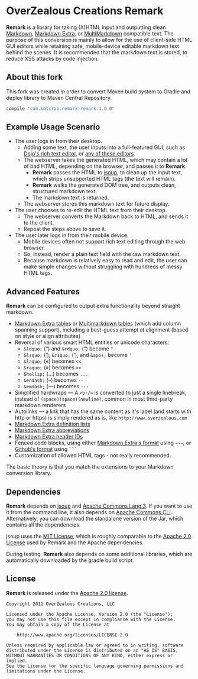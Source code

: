 # OverZealous Creations Remark

**Remark** is a library for taking (X)HTML input and outputting clean [Markdown][], [Markdown Extra][], or [MultiMarkdown][] compatible text.  The purpose of this conversion is mainly to allow for the use of client-side HTML GUI editors while retaining safe, mobile-device editable markdown text behind the scenes.  It is recommended that the markdown text is stored, to reduce XSS attacks by code injection.

## About this fork

This fork was created in order to convert Maven build system to Gradle and deploy library to Maven Central Repository.
```groovy
compile "com.kotcrab.remark:remark:1.0.0"
```

## Example Usage Scenario

 * The user logs in from their desktop.
     * Adding some text, the user inputs into a full-featured GUI, such as [Dojo's rich text editor][dojo_rte], or [any of these editors][other_rtes].
     * The webserver takes the generated HTML, which may contain a lot of bad HTML, depending on the browser, and passes it to **Remark**.
         * **Remark** passes the HTML to [jsoup][], to clean up the input text, which strips unsupported HTML tags (the text will remain).
         * **Remark** walks the generated DOM tree, and outputs clean, structured markdown text.
         * The markdown text is returned.
     * The webserver stores this markdown text for future display.
 * The user chooses to re-edit the HTML text from their desktop.
     * The webserver converts the Markdown back to HTML, and sends it to the client.
     * Repeat the steps above to save it.
 * The user later logs in from their mobile device.
     * Mobile devices often not support rich text editing through the web browser.
     * So, instead, render a plain text field with the raw markdown text.
     * Because markdown is relatively easy to read and edit, the user can make simple changes without struggling with hundreds of messy HTML tags.

## Advanced Features

**Remark** can be configured to output extra functionality beyond straight markdown.

 * [Markdown Extra tables][] or [Multimarkdown tables][] (which add column spanning support), including a best-guess attempt at alignment (based on style or align attributes)
 * Reversal of various smart HTML entities or unicode characters:
     * `&ldquo;` (“) and `&rdquo;` (”) become `"`
     * `&lsquo;` (‘), `&rsquo;` (’), and `&apos;` become `'`
     * `&laquo;` («) becomes `<<`
     * `&raquo;` (») becomes `>>`
     * `&hellip;` (…) becomes `...`
     * `&endash;` (–) becomes `--`
     * `&emdash;` (—) becomes `---`
 * Simplified hardwraps — A `<br/>` is converted to just a single linebreak, instead of `(space)(space)(newline)`, common in most third-party markdown renderers
 * Autolinks — a link that has the same content as it's label (and starts with http or https) is simply rendered as is, like `http://www.overzealous.com`
 * [Markdown Extra definition lists][]
 * [Markdown Extra abbreviations][]
 * [Markdown Extra header IDs][]
 * Fenced code blocks, using either [Markdown Extra's format][Markdown Extra fenced code block] using `~~~`, or [Github's format][Github fenced code block] using ` ``` `
 * Customization of allowed HTML tags - not really recommended.

The basic theory is that you match the extensions to your Markdown conversion library.

## Dependencies

**Remark** depends on [jsoup][] and [Apache Commons Lang 3][].  If you want to use it from the command line, it also depends on [Apache Commons CLI][].  Alternatively, you can download the standalone version of the Jar, which contains all the dependencies.

jsoup uses the [MIT License][jsoup license], which is roughly comparable to the [Apache 2.0 License][] used by Remark and the Apache dependencies.

During testing, **Remark** also depends on some additional libraries, which are automatically downloaded by the gradle build script.

## License

**Remark** is released under the [Apache 2.0 license][].

    Copyright 2011 OverZealous Creations, LLC

    Licensed under the Apache License, Version 2.0 (the "License");
    you may not use this file except in compliance with the License.
    You may obtain a copy of the License at

        http://www.apache.org/licenses/LICENSE-2.0

    Unless required by applicable law or agreed to in writing, software
    distributed under the License is distributed on an "AS IS" BASIS,
    WITHOUT WARRANTIES OR CONDITIONS OF ANY KIND, either express or implied.
    See the License for the specific language governing permissions and
    limitations under the License.

[Markdown]: http://daringfireball.net/projects/markdown/
[Markdown Extra]: http://michelf.com/projects/php-markdown/extra/
[Markdown Extra tables]: http://michelf.com/projects/php-markdown/extra/#table
[Markdown Extra definition lists]: http://michelf.com/projects/php-markdown/extra/#def-list
[Markdown Extra fenced code block]: http://michelf.com/projects/php-markdown/extra/#fenced-code-blocks
[Markdown Extra abbreviations]: http://michelf.com/projects/php-markdown/extra/#abbr
[Markdown Extra header IDs]: http://michelf.com/projects/php-markdown/extra/#header-id
[MultiMarkdown]: http://fletcherpenney.net/multimarkdown/
[MultiMarkdown tables]: http://fletcher.github.com/peg-multimarkdown/#tables
[Github fenced code block]: http://github.github.com/github-flavored-markdown/
[dojo_rte]: http://dojotoolkit.org/reference-guide/dijit/Editor.html
[other_rtes]: http://www.queness.com/post/212/10-jquery-and-non-jquery-javascript-rich-text-editors
[jsoup]: http://jsoup.org/
[jsoup license]: http://jsoup.org/license
[Apache Commons Lang 3]: http://commons.apache.org/lang/
[Apache Commons CLI]: http://commons.apache.org/cli/
[Gradle]: http://gradle.org/
[Apache 2.0 License]: http://www.apache.org/licenses/LICENSE-2.0
